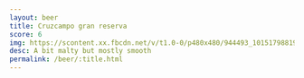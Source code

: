 ```yaml
---
layout: beer
title: Cruzcampo gran reserva
score: 6
img: https://scontent.xx.fbcdn.net/v/t1.0-0/p480x480/944493_10151798819313745_233015169_n.jpg?oh=11126f2c5aa76019f5e0c496662df222&oe=58739A12
desc: A bit malty but mostly smooth
permalink: /beer/:title.html
---
```

